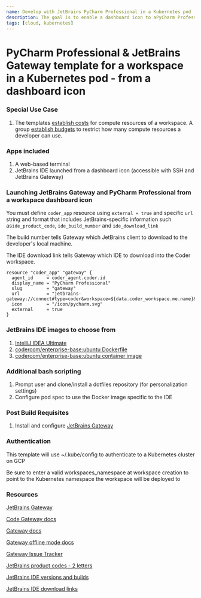 ```yaml
---
name: Develop with JetBrains PyCharm Professional in a Kubernetes pod
description: The goal is to enable a dashboard icon to aPyCharm Professional container that JetBrains Gateway can connect to 
tags: [cloud, kubernetes]
---
```


# PyCharm Professional & JetBrains Gateway template for a workspace in a Kubernetes pod - from a dashboard icon

### Special Use Case
1. The templates [establish costs](https://coder.com/docs/v2/latest/admin/quotas#establishing-costs) for compute resources of a workspace. A group [establish budgets](https://coder.com/docs/v2/latest/admin/quotas#establishing-budgets) to restrict how many compute resources a developer can use.

### Apps included
1. A web-based terminal
1. JetBrains IDE launched from a dashboard icon (accessible with SSH and JetBrains Gateway)


### Launching JetBrains Gateway and PyCharm Professional from a workspace dashboard icon

You must define `coder_app` resource using `external = true` and specific `url` string and format that includes JetBrains-specific information such as`ide_product_code`, `ide_build_number` and `ide_download_link`

The build number tells Gateway which JetBrains client to download to the developer's local machine.

The IDE download link tells Gateway which IDE to download into the Coder workspace.

```hcl
resource "coder_app" "gateway" {
  agent_id     = coder_agent.coder.id
  display_name = "PyCharm Professional"
  slug         = "gateway"
  url          = "jetbrains-gateway://connect#type=coder&workspace=${data.coder_workspace.me.name}&agent=coder&folder=/home/coder/&url=${data.coder_workspace.me.access_url}&token=${data.coder_workspace.me.owner_session_token}&ide_product_code=${local.ide_product_code}&ide_build_number=${local.ide_build_number}&ide_download_link=${local.ide_download_link}"
  icon         = "/icon/pycharm.svg"
  external     = true
}
```


### JetBrains IDE images to choose from
1. [IntelliJ IDEA Ultimate](https://www.jetbrains.com/pycharm/download/)
1. [codercom/enterprise-base:ubuntu Dockerfile](https://github.com/coder/enterprise-images/tree/main/images/base)
1. [codercom/enterprise-base:ubuntu container image](https://hub.docker.com/r/codercom/enterprise-base/tags)

### Additional bash scripting
1. Prompt user and clone/install a dotfiles repository (for personalization settings)
1. Configure pod spec to use the Docker image specific to the IDE

### Post Build Requisites
1. Install and configure [JetBrains Gateway](https://coder.com/docs/v2/latest/ides/gateway)

### Authentication

This template will use ~/.kube/config to authenticate to a Kubernetes cluster on GCP

Be sure to enter a valid workspaces_namespace at workspace creation to point to the Kubernetes namespace the workspace will be deployed to

### Resources
[JetBrains Gateway](https://www.jetbrains.com/remote-development/gateway/)

[Code Gateway docs](https://coder.com/docs/v2/latest/ides/gateway)

[Gateway docs](https://www.jetbrains.com/help/idea/remote-development-a.html#gateway)

[Gateway offline mode docs](https://www.jetbrains.com/help/idea/fully-offline-mode.html)

[Gateway Issue Tracker](https://youtrack.jetbrains.com/issues/CWM?_ga=2.95348572.1706460293.1667768201-1827063151.1646598008&_gl=1*jrexxd*_ga*MTgyNzA2MzE1MS4xNjQ2NTk4MDA4*_ga_9J976DJZ68*MTY2NzkxMTA1Mi4xOC4xLjE2Njc5MTE1MDUuMC4wLjA.)

[JetBrains product codes - 2 letters](https://plugins.jetbrains.com/docs/marketplace/product-codes.html     )

[JetBrains IDE versions and builds](https://www.jetbrains.com/idea/download/other.html)

[JetBrains IDE download links](https://data.services.jetbrains.com/products/releases?code=PY)